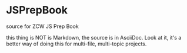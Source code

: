 # JSPrepBook
source for ZCW JS Prep Book

this thing is NOT is Markdown, the source is in AsciiDoc.
Look at it, it's a better way of doing this for multi-file, multi-topic projects.

